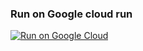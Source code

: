 ### Run on Google cloud run

[![Run on Google Cloud](https://storage.googleapis.com/cloudrun/button.svg)](https://console.cloud.google.com/cloudshell/editor?shellonly=true&cloudshell;_image=gcr.io/cloudrun/button&cloudshell;_git_repo=https://github.com/ArtCorp/shaurma.git)

